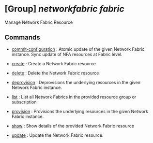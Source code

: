 # [Group] _networkfabric fabric_

Manage Network Fabric Resource

## Commands

- [commit-configuration](/Commands/networkfabric/fabric/_commit-configuration.md)
: Atomic update of the given Network Fabric instance. Sync update of NFA resources at Fabric level.

- [create](/Commands/networkfabric/fabric/_create.md)
: Create a Network Fabric resource

- [delete](/Commands/networkfabric/fabric/_delete.md)
: Delete the Network Fabric resource

- [deprovision](/Commands/networkfabric/fabric/_deprovision.md)
: Deprovisions the underlying resources in the given Network Fabric instance.

- [list](/Commands/networkfabric/fabric/_list.md)
: List all Network Fabrics in the provided resource group or subscription

- [provision](/Commands/networkfabric/fabric/_provision.md)
: Provisions the underlying resources in the given Network Fabric instance.

- [show](/Commands/networkfabric/fabric/_show.md)
: Show details of the provided Network Fabric resource

- [update](/Commands/networkfabric/fabric/_update.md)
: Update the Network Fabric resource.
